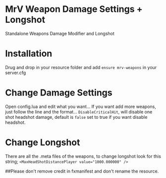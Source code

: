 # MrV Weapon Damage Settings + Longshot
Standalone Weapons Damage Modifier and Longshot

# Installation
Drug and drop in your resource folder and add `ensure mrv-weapons` in your server.cfg

# Change Damage Settings
Open config.lua and edit what you want...
If you want add more weapons, just follow the line and the format...
`DisableCriticalHit`, will disable one shot headshot damage, default is `false` set to true if you want disable headshot.

# Change Longshot
There are all the .meta files of the weapons, to change longshot look for this string;
`<MaxHeadShotDistancePlayer value="1000.000000" />`

##Please don't remove credit in fxmanifest and don't rename the resource.